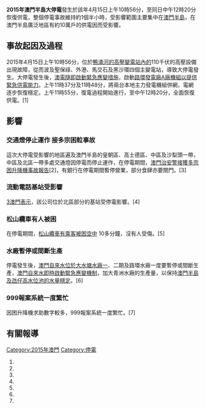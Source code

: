 **2015年澳門半島大停電**發生於該年4月15日上午10時56分，至同日中午12時20分恢復供電，整個停電事故維持約1個半小時，受影響範圍主要集中在[澳門半島](../Page/澳門半島.md "wikilink")，在澳門半島廣泛地區有約10萬戶的供電因而受影響。

## 事故起因及過程

2015年4月15日上午10時56分，位於[鴨涌河的高壓](https://zh.wikipedia.org/wiki/鴨涌河 "wikilink")[變電站內的](https://zh.wikipedia.org/wiki/變電站 "wikilink")110千伏的高壓設備出現故障，從而波及聖保祿、外港、馬交石及黑沙環四個主變電站，導致大停電發生。大停電發生後，[澳電隨即啟動緊急應變措施](https://zh.wikipedia.org/wiki/澳電 "wikilink")，啟動[路環發電廠A廠機組以提供緊急供電能力](https://zh.wikipedia.org/wiki/路環發電廠 "wikilink")。上午11時37分及11時48分，將兩台本地主力發電機組併網，電網逐步恢復穩定。上午11時55分，復電過程開始進行，至中午12時20分，全面恢復供電。\[1\]

## 影響

### 交通燈停止運作 接多宗困𨋢事故

這次大停電受影響的地區遍及澳門半島的皇朝區、高士德區、中區及沙梨頭一帶，中區及北區一帶多處交通燈因停電而停止運作，在停電期間，[澳門治安警接獲多宗困](https://zh.wikipedia.org/wiki/澳門治安警 "wikilink")[升降機事故報告](https://zh.wikipedia.org/wiki/升降機 "wikilink")\[2\]，有銀行在停電期間暫停營業，部分食肆亦要關門。\[3\]

### 流動電話基站受影響

[3澳門表示](https://zh.wikipedia.org/wiki/3澳門 "wikilink")，該公司位於北區部分的基站受停電影響。\[4\]

### 松山纜車有人被困

在停電期間，[松山纜車有乘客被困空中](../Page/松山纜車.md "wikilink") 10多分鐘，沒有人受傷。\[5\]

### 水廠暫停或間斷生產

停電發生後，[澳門自來水位於大水塘水廠一](../Page/澳門自來水.md "wikilink")、二期及路環水廠一度要暫停或間斷生產，[澳門自來水即時啟動緊急應變機制](../Page/澳門自來水.md "wikilink")，加大青洲水廠的生產量，以保持[澳門半島及](../Page/澳門半島.md "wikilink")[氹仔高水位池的水量穩定](../Page/氹仔.md "wikilink")。\[6\]

### 999報案系統一度繁忙

因困升降機求助數字較多，999報案系統一度繁忙。\[7\]

## 有關報導

[Category:2015年澳門](https://zh.wikipedia.org/wiki/Category:2015年澳門 "wikilink")
[Category:停電](https://zh.wikipedia.org/wiki/Category:停電 "wikilink")

1.
2.
3.
4.
5.
6.
7.